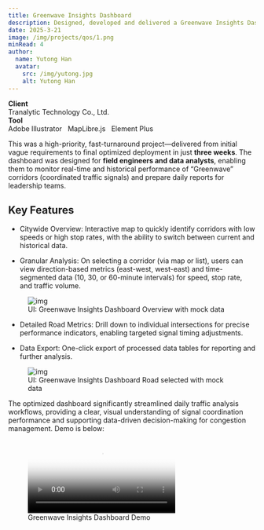 ```yaml
---
title: Greenwave Insights Dashboard
description: Designed, developed and delivered a Greenwave Insights Dashboard in 3 weeks, enabling real-time and historical analysis of corridor speed, stop rates, and traffic flow for daily operational reporting.
date: 2025-3-21
image: /img/projects/qos/1.png
minRead: 4
author:
  name: Yutong Han
  avatar:
    src: /img/yutong.jpg
    alt: Yutong Han
---
```


<div class="grid grid-cols-2 gap-4 mb-8">
  <div class="bg-blue-50 rounded-lg p-4">
    <strong>Client</strong><br>
    Tranalytic Technology Co., Ltd.
  </div>
  <div class="bg-blue-50 rounded-lg p-4">
    <strong>Tool</strong><br>
    Adobe Illustrator  &nbsp;  MapLibre.js  &nbsp;  Element Plus
  </div>
</div>

This was a high-priority, fast-turnaround project—delivered from initial vague requirements to final optimized deployment in just **three weeks**. The dashboard was designed for **field engineers and data analysts**, enabling them to monitor real-time and historical performance of “Greenwave” corridors (coordinated traffic signals) and prepare daily reports for leadership teams.

## Key Features

- Citywide Overview: Interactive map to quickly identify corridors with low speeds or high stop rates, with the ability to switch between current and historical data.

- Granular Analysis: On selecting a corridor (via map or list), users can view direction-based metrics (east-west, west-east) and time-segmented data (10, 30, or 60-minute intervals) for speed, stop rate, and traffic volume.

<figure class="blog-img-container">
  <img src="/img/projects/qos/1.png" class="blog-img" alt="img" loading="lazy" />
  <figcaption class="blog-img-caption">UI: Greenwave Insights Dashboard Overview with mock data</figcaption>
</figure>

- Detailed Road Metrics: Drill down to individual intersections for precise performance indicators, enabling targeted signal timing adjustments.

- Data Export: One-click export of processed data tables for reporting and further analysis.

<figure class="blog-img-container">
  <img src="/img/projects/qos/2.png" class="blog-img" alt="img" loading="lazy" />
  <figcaption class="blog-img-caption">UI: Greenwave Insights Dashboard Road selected with mock data</figcaption>
</figure>

The optimized dashboard significantly streamlined daily traffic analysis workflows, providing a clear, visual understanding of signal coordination performance and supporting data-driven decision-making for congestion management. Demo is below:

<figure class="blog-video-container">
  <video 
    src="/img/projects/qos/3.mp4" 
    controls 
    class="blog-video"
    preload="metadata"
    poster="/img/projects/qos/2.png"
  >
    <p>Your browser doesn't support HTML5 video. Here is a <a href="/img/projects/qos/3.mp4">link to the video</a> instead.</p>
  </video>
  <figcaption class="blog-img-caption">Greenwave Insights Dashboard Demo</figcaption>
</figure>
